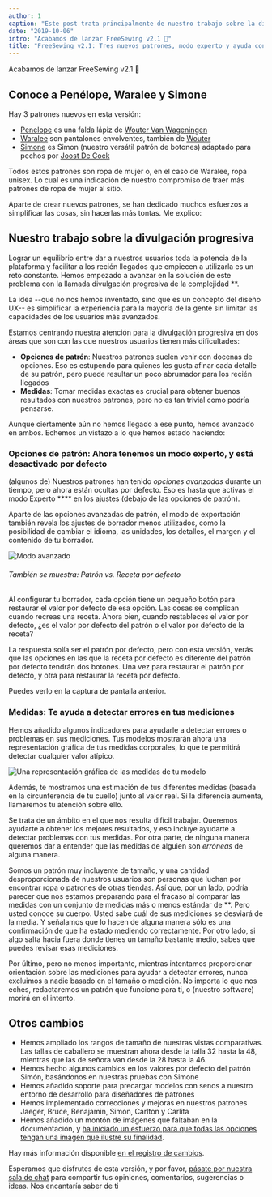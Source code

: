 ```yaml
---
author: 1
caption: "Este post trata principalmente de nuestro trabajo sobre la divulgación progresiva. También: ¡Tres nuevos patrones!"
date: "2019-10-06"
intro: "Acabamos de lanzar FreeSewing v2.1 🎉"
title: "FreeSewing v2.1: Tres nuevos patrones, modo experto y ayuda con las medidas"
---
```



Acabamos de lanzar FreeSewing v2.1 🎉

## Conoce a Penélope, Waralee y Simone

Hay 3 patrones nuevos en esta versión:

 - [Penelope](/patterns/penelope) es una falda lápiz de [Wouter Van Wageningen](/users/wouter.vdub)
 - [Waralee](/patterns/waralee) son pantalones envolventes, también de [Wouter](/users/wouter.vdub)
 - [Simone](/patterns/simone) es Simon (nuestro versátil patrón de botones) adaptado para pechos por [Joost De Cock](/users/joost)

Todos estos patrones son ropa de mujer o, en el caso de Waralee, ropa unisex. Lo cual es una indicación de nuestro compromiso de traer más patrones de ropa de mujer al sitio.

Aparte de crear nuevos patrones, se han dedicado muchos esfuerzos a simplificar las cosas, sin hacerlas más tontas. Me explico:

## Nuestro trabajo sobre la divulgación progresiva

Lograr un equilibrio entre dar a nuestros usuarios toda la potencia de la plataforma y facilitar a los recién llegados que empiecen a utilizarla es un reto constante. Hemos empezado a avanzar en la solución de este problema con la llamada divulgación progresiva de la complejidad **.

La idea --que no nos hemos inventado, sino que es un concepto del diseño UX-- es simplificar la experiencia para la mayoría de la gente sin limitar las capacidades de los usuarios más avanzados.

Estamos centrando nuestra atención para la divulgación progresiva en dos áreas que son con las que nuestros usuarios tienen más dificultades:

 - **Opciones de patrón**: Nuestros patrones suelen venir con docenas de opciones. Eso es estupendo para quienes les gusta afinar cada detalle de su patrón, pero puede resultar un poco abrumador para los recién llegados
 - **Medidas**: Tomar medidas exactas es crucial para obtener buenos resultados con nuestros patrones, pero no es tan trivial como podría pensarse.

Aunque ciertamente aún no hemos llegado a ese punto, hemos avanzado en ambos. Echemos un vistazo a lo que hemos estado haciendo:

### Opciones de patrón: Ahora tenemos un modo experto, y está desactivado por defecto

(algunos de) Nuestros patrones han tenido *opciones avanzadas* durante un tiempo, pero ahora están ocultas por defecto. Eso es hasta que activas el modo Experto **** en los ajustes (debajo de las opciones de patrón).

Aparte de las opciones avanzadas de patrón, el modo de exportación también revela los ajustes de borrador menos utilizados, como la posibilidad de cambiar el idioma, las unidades, los detalles, el margen y el contenido de tu borrador.

![Modo avanzado](https://posts.freesewing.org/uploads/recreate_a6e2f9c4d6.png)

<Note> 

###### También se muestra: Patrón vs. Receta por defecto

Al configurar tu borrador, cada opción tiene un pequeño botón para restaurar el valor por defecto de esa opción.
Las cosas se complican cuando recreas una receta. Ahora bien, cuando restableces el valor por defecto, ¿es el valor por defecto del patrón o el valor por defecto de la receta?

La respuesta solía ser el patrón por defecto, pero con esta versión, verás que las opciones en las que la receta por defecto es diferente del patrón por defecto
tendrán dos botones. Una vez para restaurar el patrón por defecto, y otra para restaurar la receta por defecto. 

Puedes verlo en la captura de pantalla anterior.

</Note>

### Medidas: Te ayuda a detectar errores en tus mediciones

Hemos añadido algunos indicadores para ayudarle a detectar errores o problemas en sus mediciones. Tus modelos mostrarán ahora una representación gráfica de tus medidas corporales, lo que te permitirá detectar cualquier valor atípico.

![Una representación gráfica de las medidas de tu modelo](https://posts.freesewing.org/uploads/model_c3fa8fc50c.png)

Además, te mostramos una estimación de tus diferentes medidas (basada en la circunferencia de tu cuello) junto al valor real. Si la diferencia aumenta, llamaremos tu atención sobre ello.

Se trata de un ámbito en el que nos resulta difícil trabajar. Queremos ayudarte a obtener los mejores resultados, y eso incluye ayudarte a detectar problemas con tus medidas. Por otra parte, de ninguna manera queremos dar a entender que las medidas de alguien son *erróneas* de alguna manera.

Somos un patrón muy incluyente de tamaño, y una cantidad desproporcionada de nuestros usuarios son personas que luchan por encontrar ropa o patrones de otras tiendas. Así que, por un lado, podría parecer que nos estamos preparando para el fracaso al comparar las medidas con un conjunto de medidas más o menos estándar de **. Pero usted conoce su cuerpo. Usted sabe cuál de sus mediciones se desviará de la media. Y señalamos que lo hacen de alguna manera sólo es una confirmación de que ha estado mediendo correctamente. Por otro lado, si algo salta hacia fuera donde tienes un tamaño bastante medio, sabes que puedes revisar esas mediciones.

Por último, pero no menos importante, mientras intentamos proporcionar orientación sobre las mediciones para ayudar a detectar errores, nunca excluimos a nadie basado en el tamaño o medición. No importa lo que nos eches, redactaremos un patrón que funcione para ti, o (nuestro software) morirá en el intento.

## Otros cambios

 - Hemos ampliado los rangos de tamaño de nuestras vistas comparativas. Las tallas de caballero se muestran ahora desde la talla 32 hasta la 48, mientras que las de señora van desde la 28 hasta la 46.
 - Hemos hecho algunos cambios en los valores por defecto del patrón Simón, basándonos en nuestras pruebas con Simone
 - Hemos añadido soporte para precargar modelos con senos a nuestro entorno de desarrollo para diseñadores de patrones
 - Hemos implementado correcciones y mejoras en nuestros patrones Jaeger, Bruce, Benajamin, Simon, Carlton y Carlita
 - Hemos añadido un montón de imágenes que faltaban en la documentación, y [ha iniciado un esfuerzo para que todas las opciones tengan una imagen que ilustre su finalidad](https://github.com/freesewing/freesewing.org/issues/190).

Hay más información disponible [en el registro de cambios](https://github.com/freesewing/freesewing/blob/develop/CHANGELOG.md).

Esperamos que disfrutes de esta versión, y por favor, [pásate por nuestra sala de chat](https://discord.freesewing.org/) para compartir tus opiniones, comentarios, sugerencias o ideas. Nos encantaría saber de ti 





